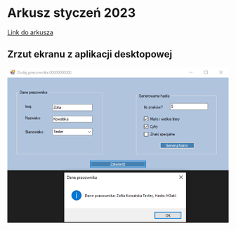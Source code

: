# Arkusz styczeń 2023

[Link do arkusza](https://arkusze.pl/zawodowy/inf04-2023-styczen-egzamin-zawodowy-praktyczny.pdf)

## Zrzut ekranu z aplikacji desktopowej

![screenshot aplikacji desktopowej](https://raw.githubusercontent.com/Hukasx0/egzamin-inf04-rozwiazania/main/styczen-2023/zrzuty-ekranu/aplikacja_desktopowa.png)
